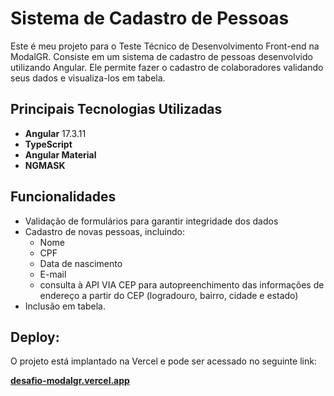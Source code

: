 # Sistema de Cadastro de Pessoas

Este é meu projeto para o Teste Técnico de Desenvolvimento Front-end na ModalGR. Consiste em um sistema de cadastro de pessoas desenvolvido utilizando Angular. Ele permite fazer o cadastro de colaboradores validando seus dados e visualiza-los em tabela.

## Principais Tecnologias Utilizadas

- **Angular** 17.3.11
- **TypeScript**
- **Angular Material**
- **NGMASK**

## Funcionalidades

- Validação de formulários para garantir integridade dos dados
- Cadastro de novas pessoas, incluindo:
  - Nome
  - CPF
  - Data de nascimento
  - E-mail
  - consulta à API VIA CEP para autopreenchimento das informações de endereço a partir do CEP (logradouro, bairro, cidade e estado)
- Inclusão em tabela.

## Deploy:

O projeto está implantado na Vercel e pode ser acessado no seguinte link:

[**desafio-modalgr.vercel.app**](https://desafio-modalgr.vercel.app)
